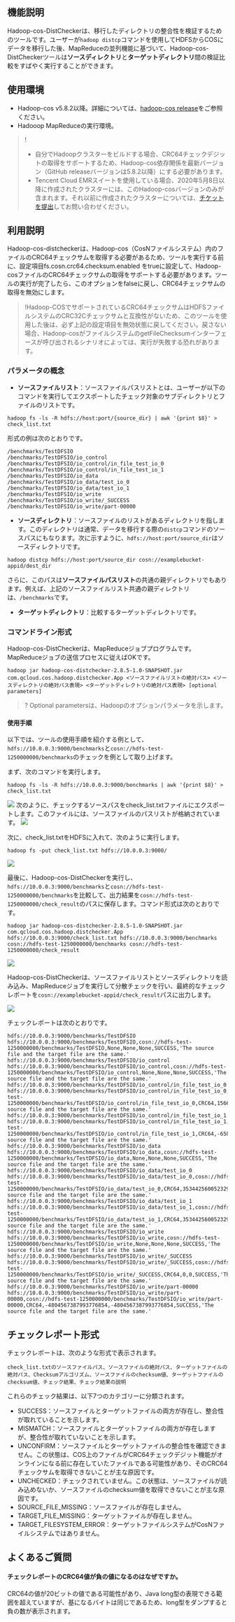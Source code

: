 ## 機能説明

Hadoop-cos-DistCheckerは、移行したディレクトリの整合性を検証するためのツールです。ユーザーが`hadoop distcp`コマンドを使用してHDFSからCOSにデータを移行した後、MapReduceの並列機能に基づいて、Hadoop-cos-DistCheckerツールは**ソースディレクトリ**と**ターゲットディレクトリ**間の検証比較をすばやく実行することができます。

## 使用環境

- Hadoop-cos v5.8.2以降。詳細については、[hadoop-cos release](https://github.com/tencentyun/hadoop-cos/releases)をご参照ください。
- Hadooop MapReduceの実行環境。

> !
> - 自分でHadoopクラスターをビルドする場合、CRC64チェックデジットの取得をサポートするため、Hadoop-cos依存関係を最新バージョン（GitHub releaseバージョンは5.8.2以降）にする必要があります。
> - Tencent Cloud EMRスイートを使用している場合、2020年5月8日以降に作成されたクラスターには、このHadoop-cosバージョンのみが含まれます。それ以前に作成されたクラスターについては、[チケットを提出](https://console.cloud.tencent.com/workorder/category)してお問い合わせください。

## 利用説明

Hadoop-cos-distcheckerは、Hadoop-cos（CosNファイルシステム）内のファイルのCRC64チェックサムを取得する必要があるため、ツールを実行する前に、設定項目fs.cosn.crc64.checksum.enabled をtrueに設定して、Hadoop-cosファイルのCRC64チェックサムの取得をサポートする必要があります。ツールの実行が完了したら、このオプションをfalseに戻し、CRC64チェックサムの取得を無効にします。

> !Hadoop-COSでサポートされているCRC64チェックサムはHDFSファイルシステムのCRC32Cチェックサムと互換性がないため、このツールを使用した後は、必ず上記の設定項目を無効状態に戻してください。戻さない場合、Hadoop-cosがファイルシステムのgetFileChecksumインターフェースが呼び出されるシナリオによっては、実行が失敗する恐れがあります。

### パラメータの概念

- **ソースファイルリスト**：ソースファイルパスリストとは、ユーザーが以下のコマンドを実行してエクスポートしたチェック対象のサブディレクトリとファイルのリストです。
```plaintext
hadoop fs -ls -R hdfs://host:port/{source_dir} | awk '{print $8}' > check_list.txt
```
 形式の例は次のとおりです。
```plaintext
/benchmarks/TestDFSIO
/benchmarks/TestDFSIO/io_control
/benchmarks/TestDFSIO/io_control/in_file_test_io_0
/benchmarks/TestDFSIO/io_control/in_file_test_io_1
/benchmarks/TestDFSIO/io_data
/benchmarks/TestDFSIO/io_data/test_io_0
/benchmarks/TestDFSIO/io_data/test_io_1
/benchmarks/TestDFSIO/io_write
/benchmarks/TestDFSIO/io_write/_SUCCESS
/benchmarks/TestDFSIO/io_write/part-00000
```
- **ソースディレクトリ**：ソースファイルのリストがあるディレクトリを指します。このディレクトリは通常、データを移行する際の`distcp`コマンドのソースパスにもなります。次に示すように、`hdfs://host:port/source_dir`はソースディレクトリです。
```plaintext
hadoop distcp hdfs://host:port/source_dir cosn://examplebucket-appid/dest_dir
```
 さらに、このパスは**ソースファイルパスリスト**の共通の親ディレクトリでもあります。例えば、上記のソースファイルリスト共通の親ディレクトリは、`/benchmarks`です。
- **ターゲットディレクトリ**：比較するターゲットディレクトリです。

### コマンドライン形式

Hadoop-cos-DistCheckerは、MapReduceジョブプログラムです。MapReduceジョブの送信プロセスに従えばOKです。

```plaintext
hadoop jar hadoop-cos-distchecker-2.8.5-1.0-SNAPSHOT.jar com.qcloud.cos.hadoop.distchecker.App <ソースファイルリストの絶対パス> <ソースディレクトリの絶対パス表現> <ターゲットディレクトリの絶対パス表現> [optional parameters]
```

> ? Optional parametersは、Hadoopのオプションパラメータを示します。

#### 使用手順

以下では、ツールの使用手順を紹介する例として、` hdfs://10.0.0.3:9000/benchmarks`と`cosn://hdfs-test-1250000000/benchmarks`のチェックを例として取り上げます。

まず、次のコマンドを実行します。

```plaintext
hadoop fs -ls -R hdfs://10.0.0.3:9000/benchmarks | awk '{print $8}' > check_list.txt
```

![](https://main.qcloudimg.com/raw/a2a853be2646b6558983303de805c04e.png)
次のように、チェックするソースパスをcheck_list.txtファイルにエクスポートします。このファイルには、ソースファイルのパスリストが格納されています。
![](https://main.qcloudimg.com/raw/216d90b20d383e233e50f497e83c24c3.png)

次に、check_list.txtをHDFSに入れて、次のように実行します。

```plaintext
hadoop fs -put check_list.txt hdfs://10.0.0.3:9000/
```

![](https://main.qcloudimg.com/raw/e5b79519dfeac808b64f29e04c35e9a4.png)

最後に、Hadoop-cos-DistCheckerを実行し、`hdfs://10.0.0.3:9000/benchmarks`と`cosn://hdfs-test-1250000000/benchmarks`を比較して、出力結果を`cosn://hdfs-test-1250000000/check_result`のパスに保存します。コマンド形式は次のとおりです。

```shell
hadoop jar hadoop-cos-distchecker-2.8.5-1.0-SNAPSHOT.jar com.qcloud.cos.hadoop.distchecker.App hdfs://10.0.0.3:9000/check_list.txt hdfs://10.0.0.3:9000/benchmarks cosn://hdfs-test-1250000000/benchmarks cosn://hdfs-test-1250000000/check_result
```

![](https://main.qcloudimg.com/raw/8356bebae88dae96aaecf03ea202df0d.png)

Hadoop-cos-DistCheckerは、ソースファイルリストとソースディレクトリを読み込み、MapReduceジョブを実行して分散チェックを行い、最終的なチェックレポートを`cosn://examplebucket-appid/check_result`パスに出力します。

![](https://main.qcloudimg.com/raw/b49000f8613e41a659df31c19bdab2fa.png)

チェックレポートは次のとおりです。

```plaintext
hdfs://10.0.0.3:9000/benchmarks/TestDFSIO       hdfs://10.0.0.3:9000/benchmarks/TestDFSIO,cosn://hdfs-test-1250000000/benchmarks/TestDFSIO,None,None,None,SUCCESS,'The source file and the target file are the same.'
hdfs://10.0.0.3:9000/benchmarks/TestDFSIO/io_control    hdfs://10.0.0.3:9000/benchmarks/TestDFSIO/io_control,cosn://hdfs-test-1250000000/benchmarks/TestDFSIO/io_control,None,None,None,SUCCESS,'The source file and the target file are the same.'
hdfs://10.0.0.3:9000/benchmarks/TestDFSIO/io_control/in_file_test_io_0  hdfs://10.0.0.3:9000/benchmarks/TestDFSIO/io_control/in_file_test_io_0,cosn://hdfs-test-1250000000/benchmarks/TestDFSIO/io_control/in_file_test_io_0,CRC64,1566310986176587838,1566310986176587838,SUCCESS,'The source file and the target file are the same.'
hdfs://10.0.0.3:9000/benchmarks/TestDFSIO/io_control/in_file_test_io_1  hdfs://10.0.0.3:9000/benchmarks/TestDFSIO/io_control/in_file_test_io_1,cosn://hdfs-test-1250000000/benchmarks/TestDFSIO/io_control/in_file_test_io_1,CRC64,-6584441696534676125,-6584441696534676125,SUCCESS,'The source file and the target file are the same.'
hdfs://10.0.0.3:9000/benchmarks/TestDFSIO/io_data       hdfs://10.0.0.3:9000/benchmarks/TestDFSIO/io_data,cosn://hdfs-test-1250000000/benchmarks/TestDFSIO/io_data,None,None,None,SUCCESS,'The source file and the target file are the same.'
hdfs://10.0.0.3:9000/benchmarks/TestDFSIO/io_data/test_io_0     hdfs://10.0.0.3:9000/benchmarks/TestDFSIO/io_data/test_io_0,cosn://hdfs-test-1250000000/benchmarks/TestDFSIO/io_data/test_io_0,CRC64,3534425600523290380,3534425600523290380,SUCCESS,'The source file and the target file are the same.'
hdfs://10.0.0.3:9000/benchmarks/TestDFSIO/io_data/test_io_1     hdfs://10.0.0.3:9000/benchmarks/TestDFSIO/io_data/test_io_1,cosn://hdfs-test-1250000000/benchmarks/TestDFSIO/io_data/test_io_1,CRC64,3534425600523290380,3534425600523290380,SUCCESS,'The source file and the target file are the same.'
hdfs://10.0.0.3:9000/benchmarks/TestDFSIO/io_write      hdfs://10.0.0.3:9000/benchmarks/TestDFSIO/io_write,cosn://hdfs-test-1250000000/benchmarks/TestDFSIO/io_write,None,None,None,SUCCESS,'The source file and the target file are the same.'
hdfs://10.0.0.3:9000/benchmarks/TestDFSIO/io_write/_SUCCESS     hdfs://10.0.0.3:9000/benchmarks/TestDFSIO/io_write/_SUCCESS,cosn://hdfs-test-1250000000/benchmarks/TestDFSIO/io_write/_SUCCESS,CRC64,0,0,SUCCESS,'The source file and the target file are the same.'
hdfs://10.0.0.3:9000/benchmarks/TestDFSIO/io_write/part-00000   hdfs://10.0.0.3:9000/benchmarks/TestDFSIO/io_write/part-00000,cosn://hdfs-test-1250000000/benchmarks/TestDFSIO/io_write/part-00000,CRC64,-4804567387993776854,-4804567387993776854,SUCCESS,'The source file and the target file are the same.'
```



## チェックレポート形式

チェックレポートは、次のような形式で表示されます。

```plaintext
check_list.txtのソースファイルパス、ソースファイルの絶対パス、ターゲットファイルの絶対パス、Checksumアルゴリズム、ソースファイルのchecksum値、ターゲットファイルのchecksum値、チェック結果、チェック結果の説明
```

これらのチェック結果は、以下7つのカテゴリーに分類されます。

- SUCCESS：ソースファイルとターゲットファイルの両方が存在し、整合性が取れていることを示します。
- MISMATCH：ソースファイルとターゲットファイルの両方が存在しますが、整合性が取れていないことを示します。
- UNCONFIRM：ソースファイルとターゲットファイルの整合性を確認できません。この状態は、COS上のファイルがCRC64チェックデジット機能がオンラインになる前に存在していたファイルである可能性があり、そのCRC64チェックサムを取得できないことが主な原因です。
- UNCHECKED：チェックされていません。この状態は、ソースファイルが読み込めないか、ソースファイルのchecksum値を取得できないことが主な原因です。
- SOURCE_FILE_MISSING：ソースファイルが存在しません。
- TARGET_FILE_MISSING：ターゲットファイルが存在しません。
- TARGET_FILESYSTEM_ERROR：ターゲットファイルシステムがCosNファイルシステムではありません。


## よくあるご質問

#### チェックレポートのCRC64値が負の値になるのはなぜですか。

CRC64の値が20ビットの値である可能性があり、Java long型の表現できる範囲を超えていますが、基になるバイトは同じであるため、long型をダンプすると負の数が表示されます。

